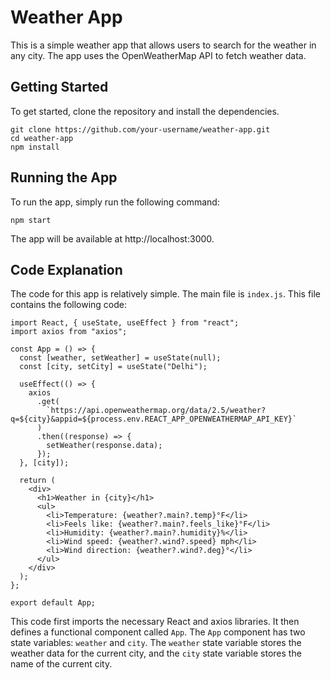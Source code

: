 ﻿# Weather App

This is a simple weather app that allows users to search for the weather in any city. The app uses the OpenWeatherMap API to fetch weather data.

## Getting Started

To get started, clone the repository and install the dependencies.

```
git clone https://github.com/your-username/weather-app.git
cd weather-app
npm install
```

## Running the App

To run the app, simply run the following command:

```
npm start
```

The app will be available at http://localhost:3000.

## Code Explanation

The code for this app is relatively simple. The main file is `index.js`. This file contains the following code:

```
import React, { useState, useEffect } from "react";
import axios from "axios";

const App = () => {
  const [weather, setWeather] = useState(null);
  const [city, setCity] = useState("Delhi");

  useEffect(() => {
    axios
      .get(
        `https://api.openweathermap.org/data/2.5/weather?q=${city}&appid=${process.env.REACT_APP_OPENWEATHERMAP_API_KEY}`
      )
      .then((response) => {
        setWeather(response.data);
      });
  }, [city]);

  return (
    <div>
      <h1>Weather in {city}</h1>
      <ul>
        <li>Temperature: {weather?.main?.temp}°F</li>
        <li>Feels like: {weather?.main?.feels_like}°F</li>
        <li>Humidity: {weather?.main?.humidity}%</li>
        <li>Wind speed: {weather?.wind?.speed} mph</li>
        <li>Wind direction: {weather?.wind?.deg}°</li>
      </ul>
    </div>
  );
};

export default App;
```

This code first imports the necessary React and axios libraries. It then defines a functional component called `App`. The `App` component has two state variables: `weather` and `city`. The `weather` state variable stores the weather data for the current city, and the `city` state variable stores the name of the current city.

